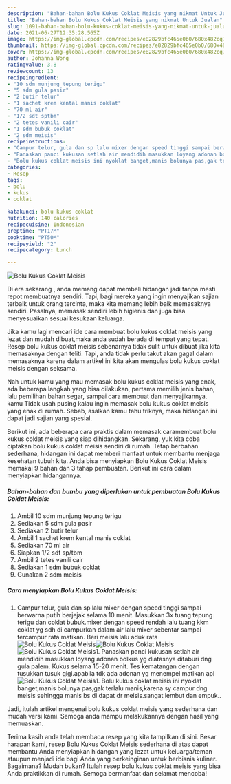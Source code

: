 ```yaml
---
description: "Bahan-bahan Bolu Kukus Coklat Meisis yang nikmat Untuk Jualan"
title: "Bahan-bahan Bolu Kukus Coklat Meisis yang nikmat Untuk Jualan"
slug: 1091-bahan-bahan-bolu-kukus-coklat-meisis-yang-nikmat-untuk-jualan
date: 2021-06-27T12:35:28.565Z
image: https://img-global.cpcdn.com/recipes/e82829bfc465e0b0/680x482cq70/bolu-kukus-coklat-meisis-foto-resep-utama.jpg
thumbnail: https://img-global.cpcdn.com/recipes/e82829bfc465e0b0/680x482cq70/bolu-kukus-coklat-meisis-foto-resep-utama.jpg
cover: https://img-global.cpcdn.com/recipes/e82829bfc465e0b0/680x482cq70/bolu-kukus-coklat-meisis-foto-resep-utama.jpg
author: Johanna Wong
ratingvalue: 3.8
reviewcount: 13
recipeingredient:
- "10 sdm munjung tepung terigu"
- "5 sdm gula pasir"
- "2 butir telur"
- "1 sachet krem kental manis coklat"
- "70 ml air"
- "1/2 sdt sptbm"
- "2 tetes vanili cair"
- "1 sdm bubuk coklat"
- "2 sdm meisis"
recipeinstructions:
- "Campur telur, gula dan sp lalu mixer dengan speed tinggi sampai berwarna putih berjejak selama 10 menit. Masukkan 3x tuang tepung terigu dan coklat bubuk.mixer dengan speed rendah lalu tuang kkm coklat yg sdh di campurkan dalam air lalu mixer sebentar sampai tercampur rata matikan. Beri meisis lalu aduk rata"
- "Panaskan panci kukusan setlah air mendidih masukkan loyang adonan bolkus yg diatasnya ditaburi dng gula palem. Kukus selama 15-20 menit. Tes kematangan dengan tusukkan tusuk gigi.apabila tdk ada adonan yg menempel matikan api"
- "Bolu kukus coklat meisis ini nyoklat banget,manis bolunya pas,gak terlalu manis,karena sy campur dng meisis sehingga manis bs di dapat dr meisis.sangat lembut dan empuk.."
categories:
- Resep
tags:
- bolu
- kukus
- coklat

katakunci: bolu kukus coklat 
nutrition: 140 calories
recipecuisine: Indonesian
preptime: "PT17M"
cooktime: "PT50M"
recipeyield: "2"
recipecategory: Lunch

---
```



![Bolu Kukus Coklat Meisis](https://img-global.cpcdn.com/recipes/e82829bfc465e0b0/680x482cq70/bolu-kukus-coklat-meisis-foto-resep-utama.jpg)

Di era  sekarang , anda memang dapat membeli hidangan jadi tanpa mesti repot membuatnya sendiri. Tapi, bagi mereka yang ingin menyajikan sajian terbaik untuk orang tercinta, maka kita memang lebih baik memasaknya sendiri. Pasalnya, memasak sendiri lebih higienis dan juga bisa menyesuaikan sesuai kesukaan keluarga.

Jika kamu lagi mencari ide cara membuat bolu kukus coklat meisis yang lezat dan mudah dibuat,maka anda sudah berada di tempat yang tepat. Resep bolu kukus coklat meisis  sebenarnya tidak sulit untuk dibuat jika kita memasaknya dengan teliti. Tapi, anda tidak perlu takut akan gagal dalam memasaknya 
karena dalam artikel ini kita akan mengulas bolu kukus coklat meisis dengan seksama.  



Nah untuk kamu yang mau memasak bolu kukus coklat meisis yang enak, ada beberapa langkah yang bisa dilakukan, pertama memilih jenis bahan, lalu pemilihan bahan segar, sampai cara membuat dan menyajikannya. kamu Tidak usah pusing kalau ingin memasak bolu kukus coklat meisis yang enak di rumah. Sebab, asalkan kamu  tahu triknya, maka hidangan ini dapat jadi sajian yang spesial.

Berikut ini, ada beberapa cara praktis  dalam memasak caramembuat bolu kukus coklat meisis yang siap dihidangkan. Sekarang, yuk kita coba ciptakan bolu kukus coklat meisis sendiri di rumah. Tetap berbahan sederhana, hidangan ini dapat memberi manfaat untuk membantu menjaga kesehatan tubuh kita. Anda bisa menyiapkan Bolu Kukus Coklat Meisis memakai 9 bahan dan 3 tahap pembuatan. Berikut ini cara dalam menyiapkan hidangannya.

<!--inarticleads1-->

##### Bahan-bahan dan bumbu yang diperlukan untuk pembuatan Bolu Kukus Coklat Meisis:

1. Ambil 10 sdm munjung tepung terigu
1. Sediakan 5 sdm gula pasir
1. Sediakan 2 butir telur
1. Ambil 1 sachet krem kental manis coklat
1. Sediakan 70 ml air
1. Siapkan 1/2 sdt sp/tbm
1. Ambil 2 tetes vanili cair
1. Sediakan 1 sdm bubuk coklat
1. Gunakan 2 sdm meisis




<!--inarticleads2-->

##### Cara menyiapkan Bolu Kukus Coklat Meisis:

1. Campur telur, gula dan sp lalu mixer dengan speed tinggi sampai berwarna putih berjejak selama 10 menit. Masukkan 3x tuang tepung terigu dan coklat bubuk.mixer dengan speed rendah lalu tuang kkm coklat yg sdh di campurkan dalam air lalu mixer sebentar sampai tercampur rata matikan. Beri meisis lalu aduk rata
<img src="https://img-global.cpcdn.com/steps/bb80383b147140c8/160x128cq70/bolu-kukus-coklat-meisis-langkah-memasak-1-foto.jpg" alt="Bolu Kukus Coklat Meisis"><img src="https://img-global.cpcdn.com/steps/66578fa1ad283513/160x128cq70/bolu-kukus-coklat-meisis-langkah-memasak-1-foto.jpg" alt="Bolu Kukus Coklat Meisis"><img src="https://img-global.cpcdn.com/steps/e19a735825c94fae/160x128cq70/bolu-kukus-coklat-meisis-langkah-memasak-1-foto.jpg" alt="Bolu Kukus Coklat Meisis">1. Panaskan panci kukusan setlah air mendidih masukkan loyang adonan bolkus yg diatasnya ditaburi dng gula palem. Kukus selama 15-20 menit. Tes kematangan dengan tusukkan tusuk gigi.apabila tdk ada adonan yg menempel matikan api
<img src="https://img-global.cpcdn.com/steps/4b43f393d756fb79/160x128cq70/bolu-kukus-coklat-meisis-langkah-memasak-2-foto.jpg" alt="Bolu Kukus Coklat Meisis">1. Bolu kukus coklat meisis ini nyoklat banget,manis bolunya pas,gak terlalu manis,karena sy campur dng meisis sehingga manis bs di dapat dr meisis.sangat lembut dan empuk..




Jadi, itulah artikel mengenai  bolu kukus coklat meisis  yang sederhana dan mudah versi kami. Semoga anda mampu melakukannya dengan hasil yang memuaskan. 

Terima kasih anda telah membaca resep yang kita tampilkan di sini. Besar harapan kami, resep  Bolu Kukus Coklat Meisis sederhana di atas dapat membantu Anda menyiapkan hidangan yang lezat untuk keluarga/teman ataupun menjadi ide bagi Anda yang berkeinginan untuk berbisnis kuliner. Bagaimana? Mudah bukan? Itulah resep bolu kukus coklat meisis yang bisa Anda praktikkan di rumah. Semoga bermanfaat dan selamat mencoba!

